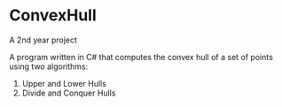 ConvexHull
==========

A 2nd year project

A program written in C# that computes the convex hull of a set of points using two algorithms:
  1. Upper and Lower Hulls
  2. Divide and Conquer Hulls
  

